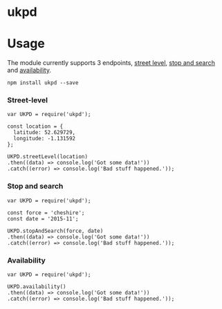 # ukpd

# Usage

The module currently supports 3 endpoints, [street level](https://data.police.uk/docs/method/crime-street/), [stop and search](https://data.police.uk/docs/method/stops-force/) and [availability](https://data.police.uk/docs/method/crimes-street-dates/).

`npm install ukpd --save`

### Street-level

```
var UKPD = require('ukpd');

const location = {
  latitude: 52.629729,
  longitude: -1.131592
};

UKPD.streetLevel(location)
.then((data) => console.log('Got some data!'))
.catch((error) => console.log('Bad stuff happened.'));
```

### Stop and search

```
var UKPD = require('ukpd');

const force = 'cheshire';
const date = '2015-11';

UKPD.stopAndSearch(force, date)
.then((data) => console.log('Got some data!'))
.catch((error) => console.log('Bad stuff happened.'));
```

### Availability

```
var UKPD = require('ukpd');

UKPD.availability()
.then((data) => console.log('Got some data!'))
.catch((error) => console.log('Bad stuff happened.'));
```
